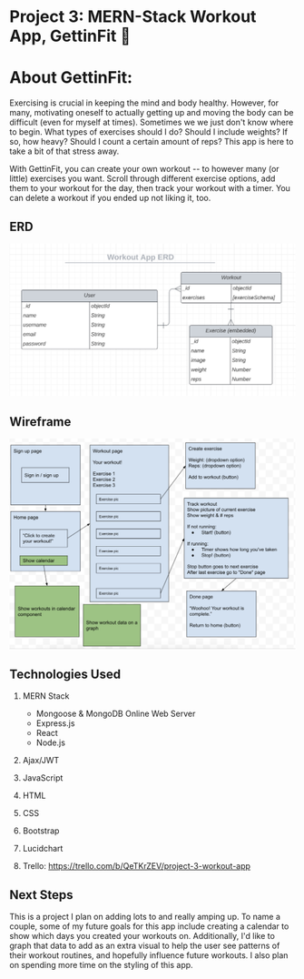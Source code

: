 # Project 3: MERN-Stack Workout App, GettinFit :muscle:

# About GettinFit:
Exercising is crucial in keeping the mind and body healthy. However, for many, motivating oneself to actually getting up and moving the body can be difficult (even for myself at times). Sometimes we we just don't know where to begin. What types of exercises should I do? Should I include weights? If so, how heavy? Should I count a certain amount of reps? This app is here to take a bit of that stress away.

With GettinFit, you can create your own workout -- to however many (or little) exercises you want. Scroll through different exercise options, add them to your workout for the day, then track your workout with a timer. You can delete a workout if you ended up not liking it, too.

## ERD
![ExerciseAppERD](images/ExerciseAppERD.png "ExerciseAppERD")
## Wireframe
![ExerciseAppWireframe](images/ExerciseAppWireframe.png "ExerciseAppWireframe")

## Technologies Used
1. MERN Stack
    - Mongoose & MongoDB Online Web Server
    - Express.js
    - React
    - Node.js

2. Ajax/JWT
3. JavaScript
4. HTML
5. CSS
6. Bootstrap
7. Lucidchart
8. Trello: https://trello.com/b/QeTKrZEV/project-3-workout-app

## Next Steps
This is a project I plan on adding lots to and really amping up. To name a couple, some of my future goals for this app include creating a calendar to show which days you created your workouts on. Additionally, I'd like to graph that data to add as an extra visual to help the user see patterns of their workout routines, and hopefully influence future workouts. I also plan on spending more time on the styling of this app.